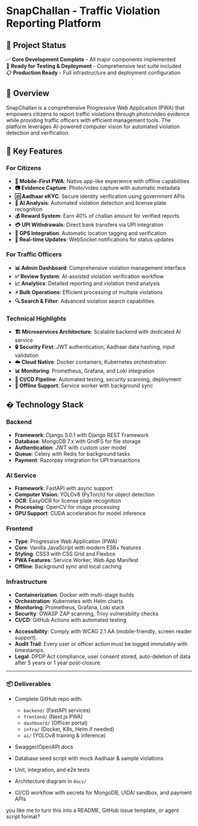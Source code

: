 # SnapChallan - Traffic Violation Reporting Platform

## 🚀 Project Status

✅ **Core Development Complete** - All major components implemented  
🔄 **Ready for Testing & Deployment** - Comprehensive test suite included  
📋 **Production Ready** - Full infrastructure and deployment configuration

## 📖 Overview

SnapChallan is a comprehensive Progressive Web Application (PWA) that empowers citizens to report traffic violations through photo/video evidence while providing traffic officers with efficient management tools. The platform leverages AI-powered computer vision for automated violation detection and verification.

## 🎯 Key Features

### For Citizens
- **📱 Mobile-First PWA**: Native app-like experience with offline capabilities
- **📷 Evidence Capture**: Photo/video capture with automatic metadata
- **🆔 Aadhaar eKYC**: Secure identity verification using government APIs
- **🤖 AI Analysis**: Automated violation detection and license plate recognition
- **💰 Reward System**: Earn 40% of challan amount for verified reports
- **💳 UPI Withdrawals**: Direct bank transfers via UPI integration
- **📍 GPS Integration**: Automatic location tagging and verification
- **🔔 Real-time Updates**: WebSocket notifications for status updates

### For Traffic Officers
- **📊 Admin Dashboard**: Comprehensive violation management interface
- **✅ Review System**: AI-assisted violation verification workflow
- **📈 Analytics**: Detailed reporting and violation trend analysis
- **⚡ Bulk Operations**: Efficient processing of multiple violations
- **🔍 Search & Filter**: Advanced violation search capabilities

### Technical Highlights
- **🏗️ Microservices Architecture**: Scalable backend with dedicated AI service
- **🔒 Security First**: JWT authentication, Aadhaar data hashing, input validation
- **☁️ Cloud Native**: Docker containers, Kubernetes orchestration
- **📊 Monitoring**: Prometheus, Grafana, and Loki integration
- **🚀 CI/CD Pipeline**: Automated testing, security scanning, deployment
- **📱 Offline Support**: Service worker with background sync

## �️ Technology Stack

### Backend
- **Framework**: Django 5.0.1 with Django REST Framework
- **Database**: MongoDB 7.x with GridFS for file storage
- **Authentication**: JWT with custom user model
- **Queue**: Celery with Redis for background tasks
- **Payment**: Razorpay integration for UPI transactions

### AI Service
- **Framework**: FastAPI with async support
- **Computer Vision**: YOLOv8 (PyTorch) for object detection
- **OCR**: EasyOCR for license plate recognition
- **Processing**: OpenCV for image processing
- **GPU Support**: CUDA acceleration for model inference

### Frontend
- **Type**: Progressive Web Application (PWA)
- **Core**: Vanilla JavaScript with modern ES6+ features
- **Styling**: CSS3 with CSS Grid and Flexbox
- **PWA Features**: Service Worker, Web App Manifest
- **Offline**: Background sync and local caching

### Infrastructure
- **Containerization**: Docker with multi-stage builds
- **Orchestration**: Kubernetes with Helm charts
- **Monitoring**: Prometheus, Grafana, Loki stack
- **Security**: OWASP ZAP scanning, Trivy vulnerability checks
- **CI/CD**: GitHub Actions with automated testing
* **Accessibility**: Comply with WCAG 2.1 AA (mobile-friendly, screen reader support).
* **Audit Trail**: Every user or officer action must be logged immutably with timestamps.
* **Legal**: DPDP Act compliance, user consent stored, auto-deletion of data after 5 years or 1 year post-closure.

---

### 📦 Deliverables

* Complete GitHub repo with:

  * `backend/` (FastAPI services)
  * `frontend/` (Next.js PWA)
  * `dashboard/` (Officer portal)
  * `infra/` (Docker, K8s, Helm if needed)
  * `ai/` (YOLOv8 training & inference)
* Swagger/OpenAPI docs
* Database seed script with mock Aadhaar & sample violations
* Unit, integration, and e2e tests
* Architecture diagram in `docs/`
* CI/CD workflow with secrets for MongoDB, UIDAI sandbox, and payment APIs

you like me to turn this into a README, GitHub issue template, or agent script format?

